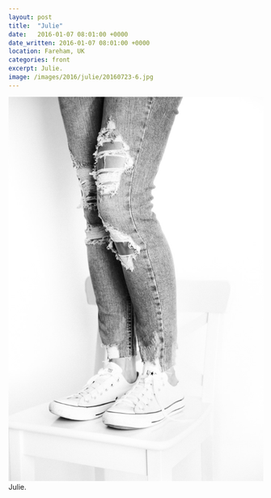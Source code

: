```yaml
---
layout: post
title:  "Julie"
date:   2016-01-07 08:01:00 +0000
date_written: 2016-01-07 08:01:00 +0000
location: Fareham, UK
categories: front
excerpt: Julie.
image: /images/2016/julie/20160723-6.jpg
---
```

<img src='/images/2016/julie/20160723-6.jpg'/>
Julie.
